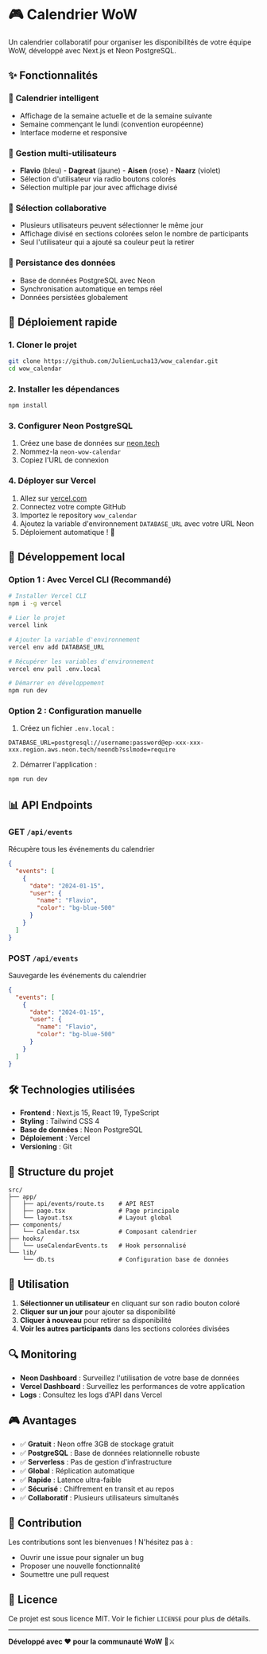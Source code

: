 # 🎮 Calendrier WoW

Un calendrier collaboratif pour organiser les disponibilités de votre équipe WoW, développé avec Next.js et Neon PostgreSQL.

## ✨ Fonctionnalités

### 📅 **Calendrier intelligent**

- Affichage de la semaine actuelle et de la semaine suivante
- Semaine commençant le lundi (convention européenne)
- Interface moderne et responsive

### 👥 **Gestion multi-utilisateurs**

- **Flavio** (bleu) - **Dagreat** (jaune) - **Aisen** (rose) - **Naarz** (violet)
- Sélection d'utilisateur via radio boutons colorés
- Sélection multiple par jour avec affichage divisé

### 🎯 **Sélection collaborative**

- Plusieurs utilisateurs peuvent sélectionner le même jour
- Affichage divisé en sections colorées selon le nombre de participants
- Seul l'utilisateur qui a ajouté sa couleur peut la retirer

### 💾 **Persistance des données**

- Base de données PostgreSQL avec Neon
- Synchronisation automatique en temps réel
- Données persistées globalement

## 🚀 Déploiement rapide

### 1. **Cloner le projet**

```bash
git clone https://github.com/JulienLucha13/wow_calendar.git
cd wow_calendar
```

### 2. **Installer les dépendances**

```bash
npm install
```

### 3. **Configurer Neon PostgreSQL**

1. Créez une base de données sur [neon.tech](https://neon.tech)
2. Nommez-la `neon-wow-calendar`
3. Copiez l'URL de connexion

### 4. **Déployer sur Vercel**

1. Allez sur [vercel.com](https://vercel.com)
2. Connectez votre compte GitHub
3. Importez le repository `wow_calendar`
4. Ajoutez la variable d'environnement `DATABASE_URL` avec votre URL Neon
5. Déploiement automatique ! 🎉

## 🔧 Développement local

### **Option 1 : Avec Vercel CLI (Recommandé)**

```bash
# Installer Vercel CLI
npm i -g vercel

# Lier le projet
vercel link

# Ajouter la variable d'environnement
vercel env add DATABASE_URL

# Récupérer les variables d'environnement
vercel env pull .env.local

# Démarrer en développement
npm run dev
```

### **Option 2 : Configuration manuelle**

1. Créez un fichier `.env.local` :

```env
DATABASE_URL=postgresql://username:password@ep-xxx-xxx-xxx.region.aws.neon.tech/neondb?sslmode=require
```

2. Démarrer l'application :

```bash
npm run dev
```

## 📊 API Endpoints

### **GET `/api/events`**

Récupère tous les événements du calendrier

```json
{
  "events": [
    {
      "date": "2024-01-15",
      "user": {
        "name": "Flavio",
        "color": "bg-blue-500"
      }
    }
  ]
}
```

### **POST `/api/events`**

Sauvegarde les événements du calendrier

```json
{
  "events": [
    {
      "date": "2024-01-15",
      "user": {
        "name": "Flavio",
        "color": "bg-blue-500"
      }
    }
  ]
}
```

## 🛠️ Technologies utilisées

- **Frontend** : Next.js 15, React 19, TypeScript
- **Styling** : Tailwind CSS 4
- **Base de données** : Neon PostgreSQL
- **Déploiement** : Vercel
- **Versioning** : Git

## 📁 Structure du projet

```
src/
├── app/
│   ├── api/events/route.ts    # API REST
│   ├── page.tsx               # Page principale
│   └── layout.tsx             # Layout global
├── components/
│   └── Calendar.tsx           # Composant calendrier
├── hooks/
│   └── useCalendarEvents.ts   # Hook personnalisé
└── lib/
    └── db.ts                  # Configuration base de données
```

## 🎯 Utilisation

1. **Sélectionner un utilisateur** en cliquant sur son radio bouton coloré
2. **Cliquer sur un jour** pour ajouter sa disponibilité
3. **Cliquer à nouveau** pour retirer sa disponibilité
4. **Voir les autres participants** dans les sections colorées divisées

## 🔍 Monitoring

- **Neon Dashboard** : Surveillez l'utilisation de votre base de données
- **Vercel Dashboard** : Surveillez les performances de votre application
- **Logs** : Consultez les logs d'API dans Vercel

## 🎮 Avantages

- ✅ **Gratuit** : Neon offre 3GB de stockage gratuit
- ✅ **PostgreSQL** : Base de données relationnelle robuste
- ✅ **Serverless** : Pas de gestion d'infrastructure
- ✅ **Global** : Réplication automatique
- ✅ **Rapide** : Latence ultra-faible
- ✅ **Sécurisé** : Chiffrement en transit et au repos
- ✅ **Collaboratif** : Plusieurs utilisateurs simultanés

## 🤝 Contribution

Les contributions sont les bienvenues ! N'hésitez pas à :

- Ouvrir une issue pour signaler un bug
- Proposer une nouvelle fonctionnalité
- Soumettre une pull request

## 📄 Licence

Ce projet est sous licence MIT. Voir le fichier `LICENSE` pour plus de détails.

---

**Développé avec ❤️ pour la communauté WoW** 🐉⚔️
